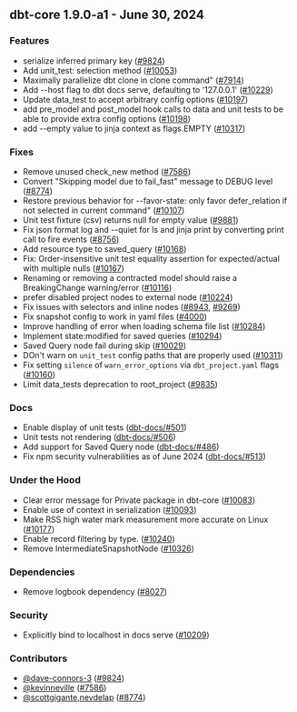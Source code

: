## dbt-core 1.9.0-a1 - June 30, 2024

### Features

- serialize inferred primary key ([#9824](https://github.com/dbt-labs/dbt-core/issues/9824))
- Add unit_test: selection method ([#10053](https://github.com/dbt-labs/dbt-core/issues/10053))
- Maximally parallelize dbt clone in clone command" ([#7914](https://github.com/dbt-labs/dbt-core/issues/7914))
- Add --host flag to dbt docs serve, defaulting to '127.0.0.1' ([#10229](https://github.com/dbt-labs/dbt-core/issues/10229))
- Update data_test to accept arbitrary config options ([#10197](https://github.com/dbt-labs/dbt-core/issues/10197))
- add pre_model and post_model hook calls to data and unit tests to be able to provide extra config options ([#10198](https://github.com/dbt-labs/dbt-core/issues/10198))
- add --empty value to jinja context as flags.EMPTY ([#10317](https://github.com/dbt-labs/dbt-core/issues/10317))

### Fixes

- Remove unused check_new method ([#7586](https://github.com/dbt-labs/dbt-core/issues/7586))
- Convert "Skipping model due to fail_fast" message to DEBUG level ([#8774](https://github.com/dbt-labs/dbt-core/issues/8774))
- Restore previous behavior for --favor-state: only favor defer_relation if not selected in current command" ([#10107](https://github.com/dbt-labs/dbt-core/issues/10107))
- Unit test fixture (csv) returns null for empty value ([#9881](https://github.com/dbt-labs/dbt-core/issues/9881))
- Fix json format log and --quiet for ls and jinja print by converting print call to fire events ([#8756](https://github.com/dbt-labs/dbt-core/issues/8756))
- Add resource type to saved_query ([#10168](https://github.com/dbt-labs/dbt-core/issues/10168))
- Fix: Order-insensitive unit test equality assertion for expected/actual with multiple nulls ([#10167](https://github.com/dbt-labs/dbt-core/issues/10167))
- Renaming or removing a contracted model should raise a BreakingChange warning/error ([#10116](https://github.com/dbt-labs/dbt-core/issues/10116))
- prefer disabled project nodes to external node ([#10224](https://github.com/dbt-labs/dbt-core/issues/10224))
- Fix issues with selectors and inline nodes ([#8943](https://github.com/dbt-labs/dbt-core/issues/8943), [#9269](https://github.com/dbt-labs/dbt-core/issues/9269))
- Fix snapshot config to work in yaml files ([#4000](https://github.com/dbt-labs/dbt-core/issues/4000))
- Improve handling of error when loading schema file list ([#10284](https://github.com/dbt-labs/dbt-core/issues/10284))
- Implement state:modified for saved queries ([#10294](https://github.com/dbt-labs/dbt-core/issues/10294))
- Saved Query node fail during skip ([#10029](https://github.com/dbt-labs/dbt-core/issues/10029))
- DOn't warn on `unit_test` config paths that are properly used ([#10311](https://github.com/dbt-labs/dbt-core/issues/10311))
- Fix setting `silence` of `warn_error_options` via `dbt_project.yaml` flags ([#10160](https://github.com/dbt-labs/dbt-core/issues/10160))
- Limit data_tests deprecation to root_project ([#9835](https://github.com/dbt-labs/dbt-core/issues/9835))

### Docs

- Enable display of unit tests ([dbt-docs/#501](https://github.com/dbt-labs/dbt-docs/issues/501))
- Unit tests not rendering ([dbt-docs/#506](https://github.com/dbt-labs/dbt-docs/issues/506))
- Add support for Saved Query node ([dbt-docs/#486](https://github.com/dbt-labs/dbt-docs/issues/486))
- Fix npm security vulnerabilities as of June 2024 ([dbt-docs/#513](https://github.com/dbt-labs/dbt-docs/issues/513))

### Under the Hood

- Clear error message for Private package in dbt-core ([#10083](https://github.com/dbt-labs/dbt-core/issues/10083))
- Enable use of context in serialization ([#10093](https://github.com/dbt-labs/dbt-core/issues/10093))
- Make RSS high water mark measurement more accurate on Linux ([#10177](https://github.com/dbt-labs/dbt-core/issues/10177))
- Enable record filtering by type. ([#10240](https://github.com/dbt-labs/dbt-core/issues/10240))
- Remove IntermediateSnapshotNode ([#10326](https://github.com/dbt-labs/dbt-core/issues/10326))

### Dependencies

- Remove logbook dependency ([#8027](https://github.com/dbt-labs/dbt-core/issues/8027))

### Security

- Explicitly bind to localhost in docs serve ([#10209](https://github.com/dbt-labs/dbt-core/issues/10209))

### Contributors
- [@dave-connors-3](https://github.com/dave-connors-3) ([#9824](https://github.com/dbt-labs/dbt-core/issues/9824))
- [@kevinneville](https://github.com/kevinneville) ([#7586](https://github.com/dbt-labs/dbt-core/issues/7586))
- [@scottgigante,nevdelap](https://github.com/scottgigante,nevdelap) ([#8774](https://github.com/dbt-labs/dbt-core/issues/8774))
